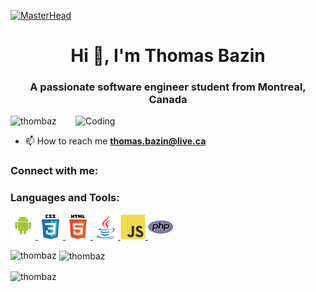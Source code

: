 [![MasterHead](https://png.pngtree.com/background/20210715/original/pngtree-blue-modern-city-skyline-business-banner-background-picture-image_1296687.jpg)](https://rishavchanda.io)
<h1 align="center">Hi 👋, I'm Thomas Bazin</h1>
<h3 align="center">A passionate software engineer student from Montreal, Canada</h3>
<img align="right" alt="Coding" width="400" src="https://s3.amazonaws.com/cdn.freshdesk.com/data/helpdesk/attachments/production/4083525636/original/bEqqKAT6RYu1BGrwOc6wsP41xrZEzr3nzA.gif">

<p align="left"> <img src="https://komarev.com/ghpvc/?username=thombaz&label=Profile%20views&color=0e75b6&style=flat" alt="thombaz" /> </p>

- 📫 How to reach me **thomas.bazin@live.ca**

<h3 align="left">Connect with me:</h3>
<p align="left">
</p>

<h3 align="left">Languages and Tools:</h3>
<p align="left"> <a href="https://developer.android.com" target="_blank" rel="noreferrer"> <img src="https://raw.githubusercontent.com/devicons/devicon/master/icons/android/android-original-wordmark.svg" alt="android" width="40" height="40"/> </a> <a href="https://www.w3schools.com/css/" target="_blank" rel="noreferrer"> <img src="https://raw.githubusercontent.com/devicons/devicon/master/icons/css3/css3-original-wordmark.svg" alt="css3" width="40" height="40"/> </a> <a href="https://www.w3.org/html/" target="_blank" rel="noreferrer"> <img src="https://raw.githubusercontent.com/devicons/devicon/master/icons/html5/html5-original-wordmark.svg" alt="html5" width="40" height="40"/> </a> <a href="https://www.java.com" target="_blank" rel="noreferrer"> <img src="https://raw.githubusercontent.com/devicons/devicon/master/icons/java/java-original.svg" alt="java" width="40" height="40"/> </a> <a href="https://developer.mozilla.org/en-US/docs/Web/JavaScript" target="_blank" rel="noreferrer"> <img src="https://raw.githubusercontent.com/devicons/devicon/master/icons/javascript/javascript-original.svg" alt="javascript" width="40" height="40"/> </a> <a href="https://www.php.net" target="_blank" rel="noreferrer"> <img src="https://raw.githubusercontent.com/devicons/devicon/master/icons/php/php-original.svg" alt="php" width="40" height="40"/> </a> </p>

<p><img align="left" src="https://github-readme-stats.vercel.app/api/top-langs?username=thombaz&show_icons=true&locale=en&layout=compact" alt="thombaz" /></p>

<p>&nbsp;<img align="center" src="https://github-readme-stats.vercel.app/api?username=thombaz&show_icons=true&locale=en" alt="thombaz" /></p>

<p><img align="center" src="https://github-readme-streak-stats.herokuapp.com/?user=thombaz&" alt="thombaz" /></p>
